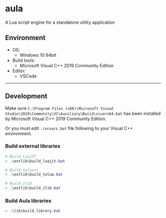 # aula

A Lua script engine for a standalone utility application

## Environment

- OS:
    - Windows 10 64bit
- Build tools:
    - Microsoft Visual C++ 2019 Community Edition
- Editor:
    - VSCode

***

## Development

Make sure `C:\Program Files (x86)\Microsoft Visual Studio\2019\Community\VC\Auxiliary\Build\vcvars64.bat` has been installed by Microsoft Visual C++ 2019 Community Edition.

Or you must edit `./vcvars.bat` file following to your Visual C++ environment.

### Build external libraries
```powershell
# Build LuaJIT
> .\extlib\build_luajit.bat

# Build tolua++
> .\extlib\build_tolua.bat

# Build zlib
> .\extlib\build_zlib.bat
```

### Build Aula libraries
```powershell
> .\lib\build_library.bat
```
